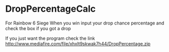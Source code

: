 # DropPercentageCalc

For Rainbow 6 Siege
When you win input your drop chance percentage and check the box if you got a drop

If you just want the program check the link
http://www.mediafire.com/file/xhxlt9skwak7h44/DropPercentage.zip
